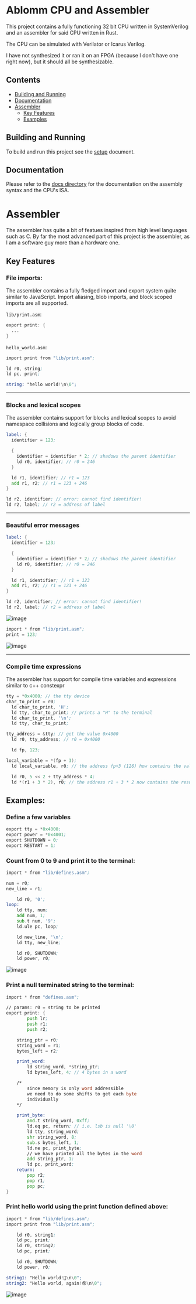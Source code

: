 # Ablomm CPU and Assembler
This project contains a fully functioning 32 bit CPU written in SystemVerilog and an assembler for said CPU written in Rust.

The CPU can be simulated with Verilator or Icarus Verilog.

I have not synthesized it or ran it on an FPGA (because I don't have one right now), but it should all be synthesizable.

## Contents
- [Building and Running](#building-and-running)
- [Documentation](#documentation)
- [Assembler](#assembler)
	- [Key Features](#key-features)
 	- [Examples](#examples)
 
## Building and Running
To build and run this project see the [setup](docs/setup.md) document.

## Documentation
Please refer to the [docs directory](docs/) for the documentation on the assembly syntax and the CPU's ISA.

# Assembler
The assembler has quite a bit of featues inspired from high level languages such as C. By far the most advanced part of this project is the assembler, as I am a software guy more than a hardware one.
## Key Features

### File imports:

The assembler contains a fully fledged import and export system quite similar to JavaScript. Import aliasing, blob imports, and block scoped imports are all supported.

`lib/print.asm`:
``` asm
export print: {
  ...
}
```

`hello_world.asm`:
``` asm
import print from "lib/print.asm";

ld r0, string;
ld pc, print;

string: "hello world!\n\0";
```

---

### Blocks and lexical scopes

The assembler contains support for blocks and lexical scopes to avoid namespace collisions and logically group blocks of code.
``` asm
label: {
  identifier = 123;

  {
    identifier = identifier * 2; // shadows the parent identifier
    ld r0, identifier; // r0 = 246
  }

  ld r1, identifier; // r1 = 123
  add r1, r2; // r1 = 123 + 246
}

ld r2, identifier; // error: cannot find identifier!
ld r2, label; // r2 = address of label

```
---

### Beautiful error messages
``` asm
label: {
  identifier = 123;

  {
    identifier = identifier * 2; // shadows the parent identifier
    ld r0, identifier; // r0 = 246
  }

  ld r1, identifier; // r1 = 123
  add r1, r2; // r1 = 123 + 246
}

ld r2, identifier; // error: cannot find identifier!
ld r2, label; // r2 = address of label

```
![image](https://github.com/user-attachments/assets/bed91bf9-f8e8-414b-8f7d-6e7e06c0c66c)

``` asm
import * from "lib/print.asm";
print = 123;
```
![image](https://github.com/user-attachments/assets/7b8ce2c5-7be1-403a-9f54-5c1601878204)

---

### Compile time expressions

The assembler has support for compile time variables and expressions similar to c++ constexpr
``` asm
tty = *0x4000; // the tty device
char_to_print = r0;
  ld char_to_print, 'H';
  ld tty, char_to_print; // prints a "H" to the terminal
  ld char_to_print, '\n';
  ld tty, char_to_print;

tty_address = &tty; // get the value 0x4000
  ld r0, tty_address; // r0 = 0x4000

  ld fp, 123;

local_variable = *(fp + 3);
  ld local_variable, r0; // the address fp+3 (126) how contains the value 0x4000

  ld r0, 5 << 2 + tty_address * 4;
  ld *(r1 + 3 * 2), r0; // the address r1 + 3 * 2 now contains the result of the expression 5 << 2 + tty_address * 4
```

## Examples:
### Define a few variables
``` asm
export tty = *0x4000;
export power = *0x4001;
export SHUTDOWN = 0;
export RESTART = 1;
```

### Count from 0 to 9 and print it to the terminal:
``` asm
import * from "lib/defines.asm";

num = r0;
new_line = r1;

	ld r0, '0';
loop:
	ld tty, num;
	add num, 1;
	sub.t num, '9';
	ld.ule pc, loop;

	ld new_line, '\n';
	ld tty, new_line;

	ld r0, SHUTDOWN;
	ld power, r0;
```
![image](https://github.com/user-attachments/assets/a562133a-cbc3-48e3-945d-33867e017e60)


### Print a null terminated string to the terminal:
``` asm
import * from "defines.asm";

// params: r0 = string to be printed
export print: {
		push lr;
		push r1;
		push r2;

	string_ptr = r0;
	string_word = r1;
	bytes_left = r2;

	print_word:
		ld string_word, *string_ptr;
		ld bytes_left, 4; // 4 bytes in a word

	/* 
		since memory is only word addressible
		we need to do some shifts to get each byte
		individually
	*/

	print_byte:
		and.t string_word, 0xff;
		ld.eq pc, return; // i.e. lsb is null '\0'
		ld tty, string_word;
		shr string_word, 8;
		sub.s bytes_left, 1;
		ld.ne pc, print_byte;
		// we have printed all the bytes in the word
		add string_ptr, 1;
		ld pc, print_word;
	return:
		pop r2;
		pop r1;
		pop pc;
}
```

### Print hello world using the print function defined above:
``` asm
import * from "lib/defines.asm";
import print from "lib/print.asm";

	ld r0, string1;
	ld pc, print;
	ld r0, string2;
	ld pc, print;

	ld r0, SHUTDOWN;
	ld power, r0;

string1: "Hello world!👻\n\0";
string2: "Hello world, again!😵\n\0";
```
![image](https://github.com/user-attachments/assets/d3693ec4-e594-45c5-b75d-19c36e0dd057)
